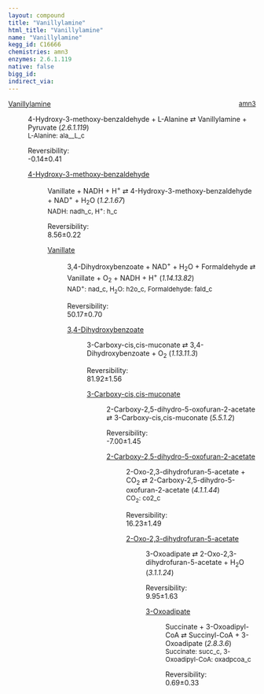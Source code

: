 ```yaml
---
layout: compound
title: "Vanillylamine"
html_title: "Vanillylamine"
name: "Vanillylamine"
kegg_id: C16666
chemistries: amn3
enzymes: 2.6.1.119
native: false
bigg_id:
indirect_via:
---
```

<dl><dt class="rs-product"><a class="link-dark" data-bs-html="true" data-bs-title="KEGG: C16666" data-bs-toggle="tooltip" href="{{ site.url }}{{ site.baseurl }}/compounds/C16666">Vanillylamine</a><span style="float: right; max-width: 40%"><a class="link-dark opacity-50" href="{{ site.url }}{{ site.baseurl }}/chemistries/amn3" style="font-size: small; word-wrap: anywhere;">amn3</a></span></dt><dd><p>4-Hydroxy-3-methoxy-benzaldehyde + L-Alanine ⇄ Vanillylamine + Pyruvate (<i>2.6.1.119</i>)<br/><span style="font-size: small;"><span data-bs-html="true" data-bs-title="KEGG: C00041" data-bs-toggle="tooltip">L-Alanine</span>: ala__L_c</span><br/><div class="reversibility_info">Reversibility: <div class="progress" style="flex-direction: row-reverse;"><div aria-valuemax="10" aria-valuemin="0" aria-valuenow="-0.13993606250835366" class="progress-bar bg-success" role="progressbar" style="width: 1.40%"></div><div aria-valuemax="10" aria-valuemin="0" aria-valuenow="-0.13993606250835366" class="progress-bar bg-warning" role="progressbar" style="width: 4.09%"></div></div><span>-0.14±0.41</span><div class="progress"><div aria-valuemax="10" aria-valuemin="0" aria-valuenow="-0.13993606250835366" class="progress-bar bg-danger" role="progressbar" style="width: 0%"></div></div></div></p><dl><dt><a class="link-dark" data-bs-html="true" data-bs-title="KEGG: C00755" data-bs-toggle="tooltip" href="{{ site.url }}{{ site.baseurl }}/compounds/C00755">4-Hydroxy-3-methoxy-benzaldehyde</a><span style="float: right; max-width: 40%"><a class="link-dark opacity-50" href="{{ site.url }}{{ site.baseurl }}/chemistries/None" style="font-size: small; word-wrap: anywhere;"></a></span></dt><dd><p>Vanillate + NADH + H<sup>+</sup> ⇄ 4-Hydroxy-3-methoxy-benzaldehyde + NAD<sup>+</sup> + H<sub>2</sub>O (<i>1.2.1.67</i>)<br/><span style="font-size: small;"><span data-bs-html="true" data-bs-title="KEGG: C00004" data-bs-toggle="tooltip">NADH</span>: nadh_c, <span data-bs-html="true" data-bs-title="KEGG: C00080" data-bs-toggle="tooltip">H<sup>+</sup></span>: h_c</span><br/><div class="reversibility_info">Reversibility: <div class="progress"><div aria-valuemax="100" aria-valuemin="0" aria-valuenow="0" class="progress-bar bg-success" role="progressbar" style="width: 0%"></div></div><span>8.56±0.22</span><div class="progress"><div aria-valuemax="10" aria-valuemin="0" aria-valuenow="8.563053834551779" class="progress-bar bg-danger" role="progressbar" style="width: 85.63%"></div><div aria-valuemax="10" aria-valuemin="0" aria-valuenow="8.563053834551779" class="progress-bar bg-warning" role="progressbar" style="width: 2.20%"></div></div></div></p><dl><dt><a class="link-dark" data-bs-html="true" data-bs-title="KEGG: C06672" data-bs-toggle="tooltip" href="{{ site.url }}{{ site.baseurl }}/compounds/C06672">Vanillate</a><span style="float: right; max-width: 40%"><a class="link-dark opacity-50" href="{{ site.url }}{{ site.baseurl }}/chemistries/None" style="font-size: small; word-wrap: anywhere;"></a></span></dt><dd><p>3,4-Dihydroxybenzoate + NAD<sup>+</sup> + H<sub>2</sub>O + Formaldehyde ⇄ Vanillate + O<sub>2</sub> + NADH + H<sup>+</sup> (<i>1.14.13.82</i>)<br/><span style="font-size: small;"><span data-bs-html="true" data-bs-title="KEGG: C00003" data-bs-toggle="tooltip">NAD<sup>+</sup></span>: nad_c, <span data-bs-html="true" data-bs-title="KEGG: C00001" data-bs-toggle="tooltip">H<sub>2</sub>O</span>: h2o_c, <span data-bs-html="true" data-bs-title="KEGG: C00067" data-bs-toggle="tooltip">Formaldehyde</span>: fald_c</span><br/><div class="reversibility_info">Reversibility: <div class="progress"><div aria-valuemax="100" aria-valuemin="0" aria-valuenow="0" class="progress-bar bg-success" role="progressbar" style="width: 0%"></div></div><span>50.17±0.70</span><div class="progress"><div aria-valuemax="10" aria-valuemin="0" aria-valuenow="50.171285088082946" class="progress-bar bg-danger" role="progressbar" style="width: 501.71%"></div></div></div></p><dl><dt><a class="link-dark" data-bs-html="true" data-bs-title="KEGG: C00230" data-bs-toggle="tooltip" href="{{ site.url }}{{ site.baseurl }}/compounds/C00230">3,4-Dihydroxybenzoate</a><span style="float: right; max-width: 40%"><a class="link-dark opacity-50" href="{{ site.url }}{{ site.baseurl }}/chemistries/None" style="font-size: small; word-wrap: anywhere;"></a></span></dt><dd><p>3-Carboxy-cis,cis-muconate ⇄ 3,4-Dihydroxybenzoate + O<sub>2</sub> (<i>1.13.11.3</i>)<br/><div class="reversibility_info">Reversibility: <div class="progress"><div aria-valuemax="100" aria-valuemin="0" aria-valuenow="0" class="progress-bar bg-success" role="progressbar" style="width: 0%"></div></div><span>81.92±1.56</span><div class="progress"><div aria-valuemax="10" aria-valuemin="0" aria-valuenow="81.9235113855458" class="progress-bar bg-danger" role="progressbar" style="width: 819.24%"></div></div></div></p><dl><dt><a class="link-dark" data-bs-html="true" data-bs-title="KEGG: C01163" data-bs-toggle="tooltip" href="{{ site.url }}{{ site.baseurl }}/compounds/C01163">3-Carboxy-cis,cis-muconate</a><span style="float: right; max-width: 40%"><a class="link-dark opacity-50" href="{{ site.url }}{{ site.baseurl }}/chemistries/None" style="font-size: small; word-wrap: anywhere;"></a></span></dt><dd><p>2-Carboxy-2,5-dihydro-5-oxofuran-2-acetate ⇄ 3-Carboxy-cis,cis-muconate (<i>5.5.1.2</i>)<br/><div class="reversibility_info">Reversibility: <div class="progress" style="flex-direction: row-reverse;"><div aria-valuemax="10" aria-valuemin="0" aria-valuenow="-7.004916604223138" class="progress-bar bg-success" role="progressbar" style="width: 70.05%"></div><div aria-valuemax="10" aria-valuemin="0" aria-valuenow="-7.004916604223138" class="progress-bar bg-warning" role="progressbar" style="width: 14.53%"></div></div><span>-7.00±1.45</span><div class="progress"><div aria-valuemax="10" aria-valuemin="0" aria-valuenow="-7.004916604223138" class="progress-bar bg-danger" role="progressbar" style="width: 0%"></div></div></div></p><dl><dt><a class="link-dark" data-bs-html="true" data-bs-title="KEGG: C01278" data-bs-toggle="tooltip" href="{{ site.url }}{{ site.baseurl }}/compounds/C01278">2-Carboxy-2,5-dihydro-5-oxofuran-2-acetate</a><span style="float: right; max-width: 40%"><a class="link-dark opacity-50" href="{{ site.url }}{{ site.baseurl }}/chemistries/None" style="font-size: small; word-wrap: anywhere;"></a></span></dt><dd><p>2-Oxo-2,3-dihydrofuran-5-acetate + CO<sub>2</sub> ⇄ 2-Carboxy-2,5-dihydro-5-oxofuran-2-acetate (<i>4.1.1.44</i>)<br/><span style="font-size: small;"><span data-bs-html="true" data-bs-title="KEGG: C00011" data-bs-toggle="tooltip">CO<sub>2</sub></span>: co2_c</span><br/><div class="reversibility_info">Reversibility: <div class="progress"><div aria-valuemax="100" aria-valuemin="0" aria-valuenow="0" class="progress-bar bg-success" role="progressbar" style="width: 0%"></div></div><span>16.23±1.49</span><div class="progress"><div aria-valuemax="10" aria-valuemin="0" aria-valuenow="16.23346636806124" class="progress-bar bg-danger" role="progressbar" style="width: 162.33%"></div></div></div></p><dl><dt><a class="link-dark" data-bs-html="true" data-bs-title="KEGG: C03586" data-bs-toggle="tooltip" href="{{ site.url }}{{ site.baseurl }}/compounds/C03586">2-Oxo-2,3-dihydrofuran-5-acetate</a><span style="float: right; max-width: 40%"><a class="link-dark opacity-50" href="{{ site.url }}{{ site.baseurl }}/chemistries/None" style="font-size: small; word-wrap: anywhere;"></a></span></dt><dd><p>3-Oxoadipate ⇄ 2-Oxo-2,3-dihydrofuran-5-acetate + H<sub>2</sub>O (<i>3.1.1.24</i>)<br/><div class="reversibility_info">Reversibility: <div class="progress"><div aria-valuemax="100" aria-valuemin="0" aria-valuenow="0" class="progress-bar bg-success" role="progressbar" style="width: 0%"></div></div><span>9.95±1.63</span><div class="progress"><div aria-valuemax="10" aria-valuemin="0" aria-valuenow="9.94831712042947" class="progress-bar bg-danger" role="progressbar" style="width: 99.48%"></div><div aria-valuemax="10" aria-valuemin="0" aria-valuenow="9.94831712042947" class="progress-bar bg-warning" role="progressbar" style="width: 16.34%"></div></div></div></p><dl><dt><a class="link-dark" data-bs-html="true" data-bs-title="KEGG: C00846" data-bs-toggle="tooltip" href="{{ site.url }}{{ site.baseurl }}/compounds/C00846">3-Oxoadipate</a><span style="float: right; max-width: 40%"><a class="link-dark opacity-50" href="{{ site.url }}{{ site.baseurl }}/chemistries/None" style="font-size: small; word-wrap: anywhere;"></a></span></dt><dd><p>Succinate + 3-Oxoadipyl-CoA ⇄ Succinyl-CoA + 3-Oxoadipate (<i>2.8.3.6</i>)<br/><span style="font-size: small;"><span data-bs-html="true" data-bs-title="KEGG: C00042" data-bs-toggle="tooltip">Succinate</span>: succ_c, <span data-bs-html="true" data-bs-title="KEGG: C02232" data-bs-toggle="tooltip">3-Oxoadipyl-CoA</span>: oxadpcoa_c</span><br/><div class="reversibility_info">Reversibility: <div class="progress"><div aria-valuemax="100" aria-valuemin="0" aria-valuenow="0" class="progress-bar bg-success" role="progressbar" style="width: 0%"></div></div><span>0.69±0.33</span><div class="progress"><div aria-valuemax="10" aria-valuemin="0" aria-valuenow="0.6905605118821785" class="progress-bar bg-danger" role="progressbar" style="width: 6.91%"></div><div aria-valuemax="10" aria-valuemin="0" aria-valuenow="0.6905605118821785" class="progress-bar bg-warning" role="progressbar" style="width: 3.29%"></div></div></div></p><dl></dl></dd></dl></dd></dl></dd></dl></dd></dl></dd></dl></dd></dl></dd></dl></dd></dl>